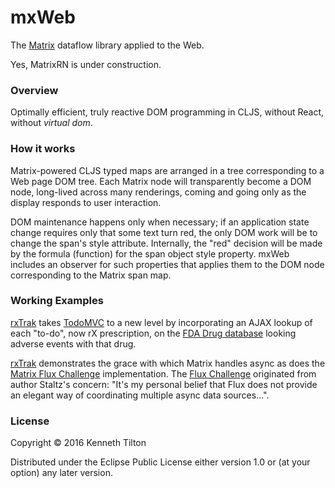# mxWeb

The [Matrix](https://github.com/kennytilton/matrix/tree/master/cljs/matrix) dataflow library applied to the Web. 

Yes, MatrixRN is under construction.

### Overview

Optimally efficient, truly reactive DOM programming in CLJS, without React, without _virtual dom_.

### How it works

Matrix-powered CLJS typed maps are arranged in a tree corresponding to a Web page DOM tree. Each Matrix node will transparently become a DOM node, long-lived across many renderings, coming and going only as the display responds to user interaction. 

DOM maintenance happens only when necessary; if an application state change requires only that some text turn red, the only DOM work will be to change the span's style attribute. Internally, the "red" decision will be made by the formula (function) for the span object style property. mxWeb includes an observer for such properties that applies them to the DOM node corresponding to the Matrix span map.

### Working Examples

[rxTrak](https://github.com/kennytilton/matrix/tree/master/cljs/rxtrak) takes [TodoMVC](https://todomvc.com/) to a new level by incorporating an AJAX lookup of each "to-do", now rX prescription, on the [FDA Drug database](https://open.fda.gov/apis/) looking adverse events with that drug. 

[rxTrak](https://github.com/kennytilton/matrix/tree/master/cljs/rxtrak) demonstrates the grace with which Matrix handles async as does the [Matrix Flux Challenge](https://github.com/kennytilton/matrix/tree/master/cljs/fluxchallenge) implementation. The [Flux Challenge](https://github.com/staltz/flux-challenge) originated from author Staltz's concern: "It's my personal belief that Flux does not provide an elegant way of coordinating multiple async data sources...".

### License

Copyright © 2016 Kenneth Tilton

Distributed under the Eclipse Public License either version 1.0 or (at your option) any later version.
